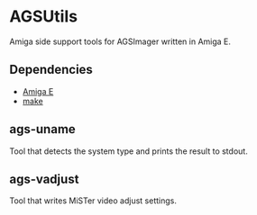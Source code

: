 # AGSUtils

Amiga side support tools for AGSImager written in Amiga E.

## Dependencies
- [Amiga E](https://aminet.net/package/dev/e/amigae33a)
- [make](https://aminet.net/package/dev/c/make-3.75-bin)

## ags-uname

Tool that detects the system type and prints the result to stdout.

## ags-vadjust

Tool that writes MiSTer video adjust settings.
